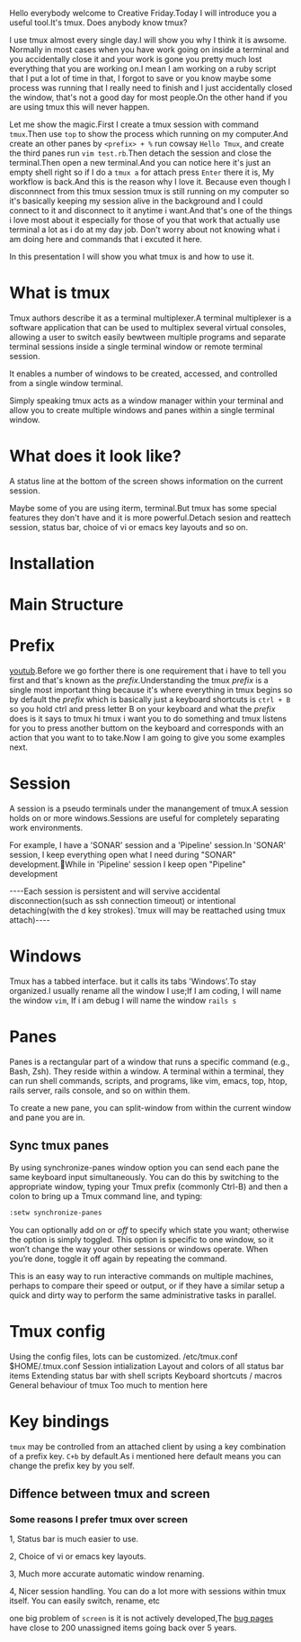 Hello everybody welcome to Creative Friday.Today I will introduce you a useful tool.It's tmux. Does anybody know tmux?

I use tmux almost every single day.I will show you why I think it is awsome.
Normally in most cases when you have work going on inside a terminal and you accidentally close it and your work is gone you pretty much lost everything that you are working on.I mean I am working on a ruby script that I put a lot of time in that, I forgot to save or you know maybe some process was running that I really need to finish and I just accidentally closed the window, that's not a good day for most people.On the other hand if you are using tmux this will never happen.

Let me show the magic.First I create a tmux session with command `tmux`.Then use `top` to show the process which running on my computer.And create an other panes by `<prefix> + %` run cowsay `Hello Tmux`, and create the third panes run `vim test.rb`.Then detach the session and close the terminal.Then open a new terminal.And you can notice here it's just an empty shell right so if I do a `tmux a` for attach press `Enter` there it is, My workflow is back.And this is the reason why I love it. Because even though I disconnnect from this tmux session tmux is still running on my computer so it's basically keeping my session alive in the background and I could connect to it and disconnect to it anytime i want.And that's one of the things i love most about it especially for those of you that work that actually use terminal a lot as i do at my day job.
Don't worry about not knowing what i am doing here and commands that i excuted it here.

In this presentation I will show you what tmux is and how to use it.

# What is tmux

Tmux authors describe it as a terminal multiplexer.A terminal multiplexer is a software application that can be used to multiplex several virtual consoles, allowing a user to switch easily bewtween multiple programs and separate terminal sessions inside a single terminal window or remote terminal session.

It enables a number of windows to be created, accessed, and controlled from a single window terminal.

Simply speaking tmux acts as a window manager within your terminal and allow you to create multiple windows and panes within a single terminal window.

# What does it look like?

A status line at the bottom of the screen shows information on the current session.

Maybe some of you are using iterm, terminal.But tmux has some special features they don't have and it is more powerful.Detach sesion and reattech session, status bar, choice of vi or emacs key layouts and so on.


# Installation

# Main Structure

# Prefix

[youtub](https://youtu.be/FEfuXRTqINg?t=21s).Before we go forther there is one requirement that i have to tell you first and that's known as the *prefix*.Understanding the tmux *prefix* is a single most important thing because it's where everything in tmux begins so by default the *prefix* which is basically just a keyboard shortcuts is `ctrl + B` so you hold ctrl and press letter B on your keyboard and what the *prefix* does is it says to tmux hi tmux i want you to do something and tmux listens for you to press another buttom on the keyboard and corresponds with an action that you want to to take.Now I am going to give you some examples next.

# Session
A session is a pseudo terminals under the manangement of tmux.A session holds on or more windows.Sessions are useful for completely separating work environments.

For example, I have a 'SONAR' session and a 'Pipeline' session.In 'SONAR' session, I keep everything open what I need during "SONAR" development.While in 'Pipeline' session I keep open "Pipeline" development

----Each session is persistent and will servive accidental disconnection(such as ssh connection timeout) or intentional detaching(with the <prefix> d key strokes).`tmux will may be reattached using tmux attach)----

# Windows
Tmux has a tabbed interface. but it calls its tabs 'Windows'.To stay organized.I usually rename all the window I use;If I am coding, I will name the window `vim`, If i am debug I will name the window `rails s`

# Panes

Panes is a rectangular part of a window that runs a specific command (e.g., Bash, Zsh). They reside within a window. A terminal within a terminal, they can run shell commands, scripts, and programs, like vim, emacs, top, htop, rails server, rails console, and so on within them.

To create a new pane, you can split-window from within the current window and pane you are in.

## Sync tmux panes

By using synchronize-panes window option you can send each pane the same keyboard input simultaneously.
You can do this by switching to the appropriate window, typing your Tmux prefix (commonly Ctrl-B) and then a colon to bring up a Tmux command line, and typing:
```sh
:setw synchronize-panes
```

You can optionally add *on* or *off* to specify which state you want; otherwise the option is simply toggled. This option is specific to one window, so it won’t change the way your other sessions or windows operate. When you’re done, toggle it off again by repeating the command.

This is an easy way to run interactive commands on multiple machines, perhaps to compare their speed or output, or if they have a similar setup a quick and dirty way to perform the same administrative tasks in parallel.

# Tmux config
Using the config files, lots can be customized. /etc/tmux.conf $HOME/.tmux.conf Session intialization Layout and colors of all status bar items Extending status bar with shell scripts Keyboard shortcuts / macros General behaviour of tmux Too much to mention here

# Key bindings

`tmux` may be controlled from an attached client by using a key combination of a prefix key. `C+b` by default.As i mentioned here default means you can change the prefix key by you self.

## Diffence between tmux and screen

### Some reasons I prefer tmux over screen

1, Status bar is much easier to use.

2, Choice of vi or emacs key layouts.

3, Much more accurate automatic window renaming.

4, Nicer session handling. You can do a lot more with sessions within tmux itself. You can easily switch, rename, etc

one big problem of `screen` is it is not actively developed,The [bug pages](https://savannah.gnu.org/bugs/?group=screen&func=browse&set=open&msort=0&advsrch=0&morder=bug_id%3C&offset=0#results) have close to 200 unassigned items going back over 5 years.
